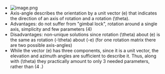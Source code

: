 - ![image.png](../assets/image_1663348848167_0.png)
- Axis-angle describes the orientation by a unit vector \(e\) that indicates the direction of an axis of rotation and a rotation \(\theta\).
- Advantages: do not suffer from "gimbal lock", rotation around a single axis, simplicity and few parameters (4)
- Disadvantages: non-unique solutions since rotation \(\theta\) about \(e\) is the same as rotation \(-\theta\) about \(-e\) (for one rotation matrix there are two possible axis-angles)
- While the vector \(e\) has three components, since it is a unit vector, the elevation and azimuth angles are sufficient to describe it. Thus, along with \(\theta\) they practically amount to only 3 needed parameters, rather than \(4 .\)
